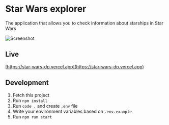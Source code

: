 # Star Wars explorer

The application that allows you to check information about starships in Star Wars

![Screenshot](https://i.imgur.com/FfbRdti_d.webp?maxwidth=760&fidelity=grand)

## Live

[https://star-wars-dp.vercel.app](https://star-wars-dp.vercel.app)

## Development

1. Fetch this project
2. Run `npm install`
3. Run `code .` and create `.env` file
4. Write your environment variables based on `.env.example`
5. Run `npm run start`
